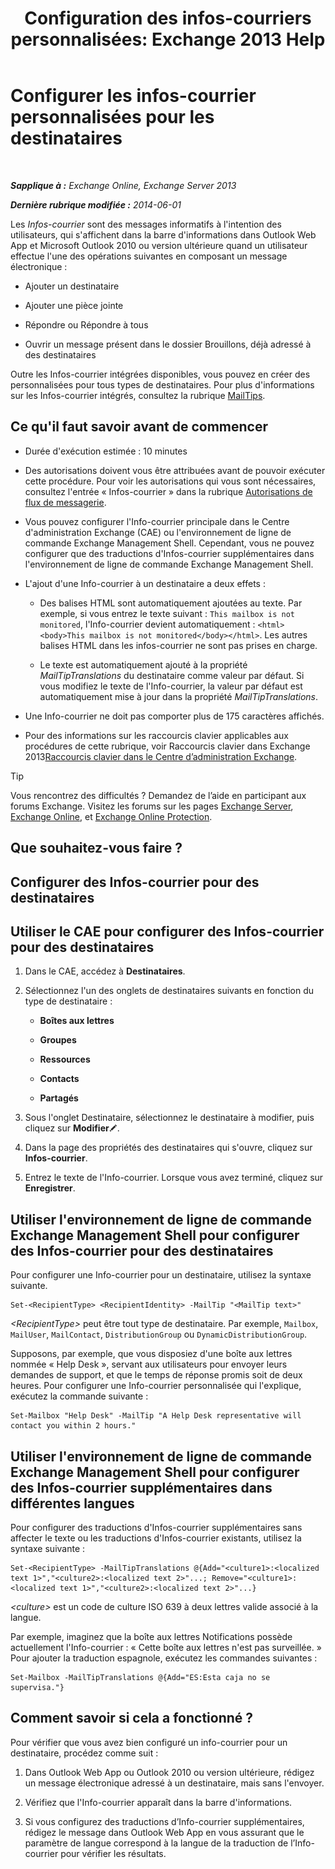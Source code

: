 ﻿---
title: 'Configuration des infos-courriers personnalisées: Exchange 2013 Help'
TOCTitle: Configurer les infos-courrier personnalisées pour les destinataires
ms:assetid: df8ee7ae-2486-4890-b057-cda87b4cb1ec
ms:mtpsurl: https://technet.microsoft.com/fr-fr/library/Dd638199(v=EXCHG.150)
ms:contentKeyID: 52057165
ms.date: 04/24/2018
mtps_version: v=EXCHG.150
ms.translationtype: HT
---

# Configurer les infos-courrier personnalisées pour les destinataires

 

_**Sapplique à :** Exchange Online, Exchange Server 2013_

_**Dernière rubrique modifiée :** 2014-06-01_

Les *Infos-courrier* sont des messages informatifs à l'intention des utilisateurs, qui s'affichent dans la barre d'informations dans Outlook Web App et Microsoft Outlook 2010 ou version ultérieure quand un utilisateur effectue l'une des opérations suivantes en composant un message électronique :

  - Ajouter un destinataire

  - Ajouter une pièce jointe

  - Répondre ou Répondre à tous

  - Ouvrir un message présent dans le dossier Brouillons, déjà adressé à des destinataires

Outre les Infos-courrier intégrées disponibles, vous pouvez en créer des personnalisées pour tous types de destinataires. Pour plus d'informations sur les Infos-courrier intégrés, consultez la rubrique [MailTips](https://docs.microsoft.com/fr-fr/exchange/clients-and-mobile-in-exchange-online/mailtips/mailtips).

## Ce qu'il faut savoir avant de commencer

  - Durée d'exécution estimée : 10 minutes

  - Des autorisations doivent vous être attribuées avant de pouvoir exécuter cette procédure. Pour voir les autorisations qui vous sont nécessaires, consultez l'entrée « Infos-courrier » dans la rubrique [Autorisations de flux de messagerie](mail-flow-permissions-exchange-2013-help.md).

  - Vous pouvez configurer l'Info-courrier principale dans le Centre d'administration Exchange (CAE) ou l'environnement de ligne de commande Exchange Management Shell. Cependant, vous ne pouvez configurer que des traductions d'Infos-courrier supplémentaires dans l'environnement de ligne de commande Exchange Management Shell.

  - L'ajout d'une Info-courrier à un destinataire a deux effets :
    
      - Des balises HTML sont automatiquement ajoutées au texte. Par exemple, si vous entrez le texte suivant : `This mailbox is not monitored`, l'Info-courrier devient automatiquement : `<html><body>This mailbox is not monitored</body></html>`. Les autres balises HTML dans les infos-courrier ne sont pas prises en charge.
    
      - Le texte est automatiquement ajouté à la propriété *MailTipTranslations* du destinataire comme valeur par défaut. Si vous modifiez le texte de l'Info-courrier, la valeur par défaut est automatiquement mise à jour dans la propriété *MailTipTranslations*.

  - Une Info-courrier ne doit pas comporter plus de 175 caractères affichés.

  - Pour des informations sur les raccourcis clavier applicables aux procédures de cette rubrique, voir Raccourcis clavier dans Exchange 2013[Raccourcis clavier dans le Centre d’administration Exchange](keyboard-shortcuts-in-the-exchange-admin-center-exchange-online-protection-help.md).

> [!TIP]
> Vous rencontrez des difficultés ? Demandez de l’aide en participant aux forums Exchange. Visitez les forums sur les pages <a href="https://go.microsoft.com/fwlink/p/?linkid=60612">Exchange Server</a>, <a href="https://go.microsoft.com/fwlink/p/?linkid=267542">Exchange Online</a>, et <a href="https://go.microsoft.com/fwlink/p/?linkid=285351">Exchange Online Protection</a>.


## Que souhaitez-vous faire ?

## Configurer des Infos-courrier pour des destinataires

## Utiliser le CAE pour configurer des Infos-courrier pour des destinataires

1.  Dans le CAE, accédez à **Destinataires**.

2.  Sélectionnez l'un des onglets de destinataires suivants en fonction du type de destinataire :
    
      - **Boîtes aux lettres**
    
      - **Groupes**
    
      - **Ressources**
    
      - **Contacts**
    
      - **Partagés**

3.  Sous l'onglet Destinataire, sélectionnez le destinataire à modifier, puis cliquez sur **Modifier**![Icône Modifier](images/Bb124582.6f53ccb2-1f13-4c02-bea0-30690e6ea71d(EXCHG.150).gif "Icône Modifier").

4.  Dans la page des propriétés des destinataires qui s'ouvre, cliquez sur **Infos-courrier**.

5.  Entrez le texte de l'Info-courrier. Lorsque vous avez terminé, cliquez sur **Enregistrer**.

## Utiliser l'environnement de ligne de commande Exchange Management Shell pour configurer des Infos-courrier pour des destinataires

Pour configurer une Info-courrier pour un destinataire, utilisez la syntaxe suivante.

    Set-<RecipientType> <RecipientIdentity> -MailTip "<MailTip text>"

*\<RecipientType\>* peut être tout type de destinataire. Par exemple, `Mailbox`, `MailUser`, `MailContact`, `DistributionGroup` ou `DynamicDistributionGroup`.

Supposons, par exemple, que vous disposiez d'une boîte aux lettres nommée « Help Desk », servant aux utilisateurs pour envoyer leurs demandes de support, et que le temps de réponse promis soit de deux heures. Pour configurer une Info-courrier personnalisée qui l'explique, exécutez la commande suivante :

    Set-Mailbox "Help Desk" -MailTip "A Help Desk representative will contact you within 2 hours."

## Utiliser l'environnement de ligne de commande Exchange Management Shell pour configurer des Infos-courrier supplémentaires dans différentes langues

Pour configurer des traductions d'Infos-courrier supplémentaires sans affecter le texte ou les traductions d'Infos-courrier existants, utilisez la syntaxe suivante :

    Set-<RecipientType> -MailTipTranslations @{Add="<culture1>:<localized text 1>","<culture2>:<localized text 2>"...; Remove="<culture1>:<localized text 1>","<culture2>:<localized text 2>"...}

*\<culture\>* est un code de culture ISO 639 à deux lettres valide associé à la langue.

Par exemple, imaginez que la boîte aux lettres Notifications possède actuellement l'Info-courrier : « Cette boîte aux lettres n'est pas surveillée. » Pour ajouter la traduction espagnole, exécutez les commandes suivantes :

    Set-Mailbox -MailTipTranslations @{Add="ES:Esta caja no se supervisa."}

## Comment savoir si cela a fonctionné ?

Pour vérifier que vous avez bien configuré un info-courrier pour un destinataire, procédez comme suit :

1.  Dans Outlook Web App ou Outlook 2010 ou version ultérieure, rédigez un message électronique adressé à un destinataire, mais sans l'envoyer.

2.  Vérifiez que l'Info-courrier apparaît dans la barre d'informations.

3.  Si vous configurez des traductions d’Info-courrier supplémentaires, rédigez le message dans Outlook Web App en vous assurant que le paramètre de langue correspond à la langue de la traduction de l’Info-courrier pour vérifier les résultats.

